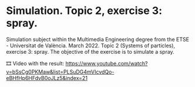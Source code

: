 ﻿# Simulation. Topic 2, exercise 3: spray.
Simulation subject within the Multimedia Engineering degree from the ETSE - Universitat de València. March 2022. Topic 2 (Systems of particles), exercise  3: spray. The objective of the exercise is to simulate a spray.

🎞️ Video with the result: https://www.youtube.com/watch?v=bSsCg0PKMaw&list=PLSuDG4mVIcvdQo-eBHfHp6HFdvB0oJLz5&index=21




